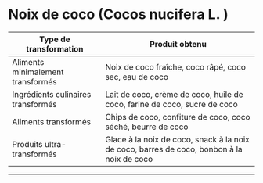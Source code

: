 # Noix de coco (Cocos nucifera L. )

| **Type de transformation**         | **Produit obtenu**                                                                         |
| ---------------------------------- | ------------------------------------------------------------------------------------------ |
| Aliments minimalement transformés  | Noix de coco fraîche, coco râpé, coco sec, eau de coco                                     |
| Ingrédients culinaires transformés | Lait de coco, crème de coco, huile de coco, farine de coco, sucre de coco                  |
| Aliments transformés               | Chips de coco, confiture de coco, coco séché, beurre de coco                               |
| Produits ultra-transformés         | Glace à la noix de coco, snack à la noix de coco, barres de coco, bonbon à la noix de coco |

---
